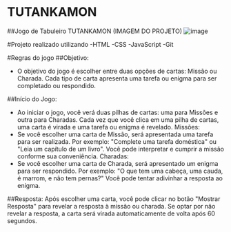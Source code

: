 # TUTANKAMON
##Jogo de Tabuleiro TUTANKAMON (IMAGEM DO PROJETO)
![image](https://github.com/jp-beltran2/TUTANKAMON/assets/162592110/b3e2f9a9-da73-4c45-b40b-cfe414bfe42b)


#Projeto realizado utilizando
-HTML
-CSS
-JavaScript
-Git

#Regras do jogo
##Objetivo:
- O objetivo do jogo é escolher entre duas opções de cartas: Missão ou Charada. Cada tipo de carta apresenta uma tarefa ou enigma para ser completado ou respondido.

##Início do Jogo:
- Ao iniciar o jogo, você verá duas pilhas de cartas: uma para Missões e outra para Charadas.
Cada vez que você clica em uma pilha de cartas, uma carta é virada e uma tarefa ou enigma é revelado.
Missões:
- Se você escolher uma carta de Missão, será apresentada uma tarefa para ser realizada. Por exemplo: "Complete uma tarefa doméstica" ou "Leia um capítulo de um livro".
Você pode interpretar e cumprir a missão conforme sua conveniência.
Charadas:
- Se você escolher uma carta de Charada, será apresentado um enigma para ser respondido. Por exemplo: "O que tem uma cabeça, uma cauda, é marrom, e não tem pernas?"
Você pode tentar adivinhar a resposta ao enigma.

##Resposta:
Após escolher uma carta, você pode clicar no botão "Mostrar Resposta" para revelar a resposta à missão ou charada.
Se optar por não revelar a resposta, a carta será virada automaticamente de volta após 60 segundos.
